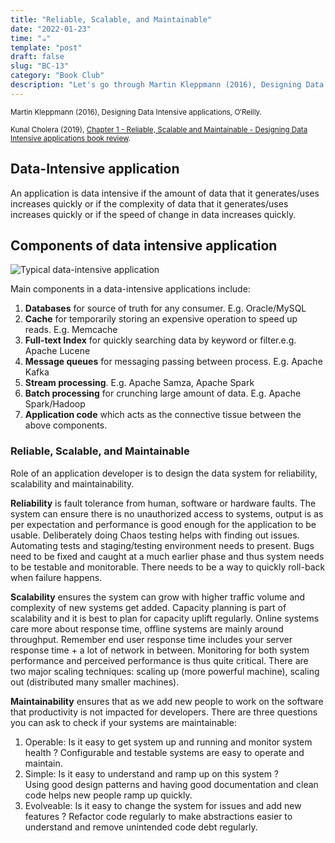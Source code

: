 ```yaml
---
title: "Reliable, Scalable, and Maintainable"
date: "2022-01-23"
time: "☕️"
template: "post"
draft: false
slug: "BC-13"
category: "Book Club"
description: "Let's go through Martin Kleppmann (2016), Designing Data Intensive applications, Chapter 1 - Reliable, Scalable and Maintainable"
---
```


<sub>Martin Kleppmann (2016), Designing Data Intensive applications, O′Reilly.</sub>

<sub>Kunal Cholera (2019), [Chapter 1 - Reliable, Scalable and Maintainable - Designing Data Intensive applications book review](https://www.youtube.com/watch?v=PdtlXdse7pw&list=PL4KdJM8LzAMecwInbBK5GJ3Anz-ts75RQ).</sub>

## Data-Intensive application

An application is data intensive if the amount of data that it generates/uses increases quickly or if the complexity of data that it generates/uses increases quickly or if the speed of change in data increases quickly. 

## Components of data intensive application

![Typical data-intensive application](/media/architecture/data-intensive-app.png)

Main components in a data-intensive applications include:
1. **Databases** for source of truth for any consumer. E.g. Oracle/MySQL
2. **Cache** for temporarily storing an expensive operation to speed up reads. E.g. Memcache
3. **Full-text Index** for quickly searching data by keyword or filter.e.g. Apache Lucene
4. **Message queues** for messaging passing between process. E.g. Apache Kafka
5. **Stream processing**. E.g. Apache Samza, Apache Spark
6. **Batch processing** for crunching large amount of data. E.g. Apache Spark/Hadoop
7. **Application code** which acts as the connective tissue between the above components.

### Reliable, Scalable, and Maintainable

Role of an application developer is to design the data system for reliability, scalability and maintainability. 

**Reliability** is fault tolerance from human, software or hardware faults. The system can ensure there is no unauthorized access to systems, output is as per expectation and performance is good enough for the application to be usable. Deliberately doing Chaos testing helps with finding out issues. Automating tests and staging/testing environment needs to present.
Bugs need to be fixed and caught at a much earlier phase and thus system needs to be testable and monitorable. There needs to be a way to quickly roll-back when failure happens. 

**Scalability** ensures the system can grow with higher traffic volume and complexity of new systems get added. Capacity planning is part of scalability and it is best to plan for capacity uplift regularly. Online systems care more about response time, offline systems are mainly around throughput. Remember end user response time includes your server response time + a lot of network in between. Monitoring for both system performance and perceived performance is thus quite critical. There are two major scaling techniques: scaling up (more powerful machine), scaling out (distributed many smaller machines). 

**Maintainability** ensures that as we add new people to work on the software that productivity is not impacted for developers. There are three questions you can ask to check if your systems are maintainable: 
1. Operable: Is it easy to get system up and running and monitor system health ? 
Configurable and testable systems are easy to operate and maintain. 
2. Simple: Is it easy to understand and ramp up on this system ?  
Using good design patterns and having good documentation and clean code helps new people ramp up quickly. 
3. Evolveable: Is it easy to change the system for issues and add new features ?
Refactor code regularly to make abstractions easier to understand and remove unintended code debt regularly. 

